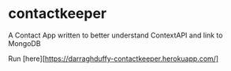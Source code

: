 # contactkeeper
A Contact App written to better understand ContextAPI and link to MongoDB



Run [here][https://darraghduffy-contactkeeper.herokuapp.com/]
